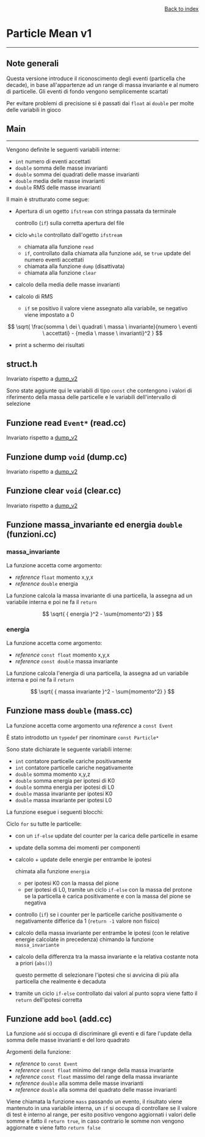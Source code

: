 <div style="text-align: right">

[Back to index](../README.md)

</div>


# Particle Mean v1
---

## Note generali


Questa versione introduce il riconoscimento degli eventi (particella che decade), in base all'appartenze ad un range di massa invariante e al numero di particelle. Gli eventi di fondo vengono semplicemente scartati

Per evitare problemi di precisione si è passati dai `float` ai `double` per molte delle variabili in gioco

## Main 
---

Vengono definite le seguenti variabili interne:

- `int` numero di eventi accettati
-  `double` somma delle masse invarianti
-  `double` somma dei quadrati delle masse invarianti
-  `double` media delle masse invarianti
-  `double` RMS delle masse invarianti

Il main è strutturato come segue:

- Apertura di un ogetto `ifstream` con stringa passata da terminale

	controllo (`if`) sulla corretta apertura del file

- ciclo `while` controllato dall'ogetto `ifstream`

	- chiamata alla funzione `read`
	- `if`, controllato dalla chiamata alla funzione `add`, se `true` update del numero eventi accettati
	- chiamata alla funzione `dump` (disattivata)
	- chiamata alla funzione `clear`

- calcolo della media delle masse invarianti

- calcolo di RMS

	- `if` se positivo il valore viene assegnato alla variabile, se negativo viene impostato a 0

$$ \sqrt{ \frac{somma \ dei \ quadrati \ massa \ invariante}{numero \ eventi \ accettati} - {media \ masse \ invarianti}^2 } $$

- print a schermo dei risultati


## struct.h

Invariato rispetto a [dump_v2](../dump_v2)

Sono state aggiunte qui le variabili di tipo `const` che contengono i valori di riferimento della massa delle particelle e le variabili dell'intervallo di selezione

## Funzione read `Event*` (read.cc)

Invariato rispetto a [dump_v2](../dump_v2)

## Funzione dump `void` (dump.cc)

Invariato rispetto a [dump_v2](../dump_v2)

## Funzione clear `void` (clear.cc)

Invariato rispetto a [dump_v2](../dump_v2)

## Funzione massa_invariante ed energia `double` (funzioni.cc)


### massa_invariante

La funzione accetta come argomento:

- *reference* `float` momento x,y,x
- *reference* `double` energia

La funzione calcola la massa invariante di una particella, la assegna ad un variabile interna e poi ne fa il `return`

$$ \sqrt{ { energia }^2 -  \sum{momento^2} } $$

### energia 

La funzione accetta come argomento:

- *reference* `const float` momento x,y,x
- *reference* `const double` massa invariante

La funzione calcola l'energia di una particella, la assegna ad un variabile interna e poi ne fa il `return`

$$ \sqrt{ { massa invariante }^2 -  \sum{momento^2} } $$

## Funzione mass `double` (mass.cc)

La funzione accetta come argomento una *reference* a `const Event`

È stato introdotto un `typedef` per rinominare `const Particle*`

Sono state dichiarate le seguente variabili interne:
- `int` contatore particelle cariche positivamente
- `int` contatore particelle cariche negativamente
- `double` somma momento x,y,z
- `double` somma energia per ipotesi di K0
- `double` somma energia per ipotesi di L0
- `double` massa invariante per ipotesi K0
- `double` massa invariante per ipotesi L0

La funzione esegue i seguenti blocchi:

Ciclo `for` su tutte le particelle: 

- con un `if-else` update del counter per la carica delle particelle in esame
- update della somma dei momenti per componenti
- calcolo + update delle energie per entrambe le ipotesi

	chimata alla funzione `energia` 
	
	- per ipotesi K0 con la massa del pione
	- per ipotesi di L0, tramite un ciclo `if-else` con la massa del protone se la particella è carica positivamente e con la massa del pione se negativa
	
- controllo (`if`) se i counter per le particelle cariche positivamente o negativamente differice da 1
(`return -1` valore non fisico)
- calcolo della massa invariante per entrambe le ipotesi (con le relative energie calcolate in precedenza) chimando la funzione `massa_invariante`
- calcolo della differenza tra la massa invariante e la relativa costante nota a priori (`abs()`) 

	questo permette di selezionare l'ipotesi che si avvicina di più alla particella che realmente è decaduta

- tramite un ciclo `if-else` controllato dai valori al punto sopra viene fatto il `return` dell'ipotesi corretta

## Funzione add `bool` (add.cc)


La funzione `add` si occupa di discriminare gli eventi e di fare l'update della somma delle masse invarianti e del loro quadrato

Argomenti della funzione:

- *reference* to `const Event`
- *reference* `const float` minimo del range della massa invariante
- *reference* `const float` massimo del range della massa invariante
- *reference* `double` alla somma delle masse invarianti
- *reference* `double` alla somma del quadrato delle masse invarianti

Viene chiamata la funzione `mass` passando un evento, il risultato viene mantenuto in una variabile interna, un `if` si occupa di controllare se il valore di test è interno al range, per esito positivo vengono aggiornati i valori delle somme e fatto il `return true`, in caso contrario le somme non vengono aggiornate e viene fatto `return false`